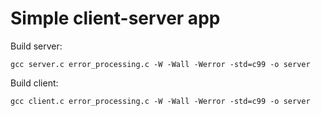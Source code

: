 # Simple client-server app #

Build server:
```
gcc server.c error_processing.c -W -Wall -Werror -std=c99 -o server
```

Build client:

```
gcc client.c error_processing.c -W -Wall -Werror -std=c99 -o server
```